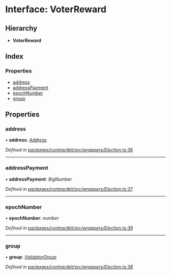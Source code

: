 # Interface: VoterReward

## Hierarchy

* **VoterReward**

## Index

### Properties

* [address](_wrappers_election_.voterreward.md#address)
* [addressPayment](_wrappers_election_.voterreward.md#addresspayment)
* [epochNumber](_wrappers_election_.voterreward.md#epochnumber)
* [group](_wrappers_election_.voterreward.md#group)

## Properties

###  address

• **address**: *[Address](../modules/_base_.md#address)*

*Defined in [packages/contractkit/src/wrappers/Election.ts:36](https://github.com/celo-org/celo-monorepo/blob/06adf8b7a/packages/contractkit/src/wrappers/Election.ts#L36)*

___

###  addressPayment

• **addressPayment**: *BigNumber*

*Defined in [packages/contractkit/src/wrappers/Election.ts:37](https://github.com/celo-org/celo-monorepo/blob/06adf8b7a/packages/contractkit/src/wrappers/Election.ts#L37)*

___

###  epochNumber

• **epochNumber**: *number*

*Defined in [packages/contractkit/src/wrappers/Election.ts:39](https://github.com/celo-org/celo-monorepo/blob/06adf8b7a/packages/contractkit/src/wrappers/Election.ts#L39)*

___

###  group

• **group**: *[ValidatorGroup](_wrappers_validators_.validatorgroup.md)*

*Defined in [packages/contractkit/src/wrappers/Election.ts:38](https://github.com/celo-org/celo-monorepo/blob/06adf8b7a/packages/contractkit/src/wrappers/Election.ts#L38)*
